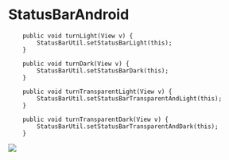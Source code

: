 # StatusBarAndroid

```
    public void turnLight(View v) {
        StatusBarUtil.setStatusBarLight(this);
    }

    public void turnDark(View v) {
        StatusBarUtil.setStatusBarDark(this);
    }

    public void turnTransparentLight(View v) {
        StatusBarUtil.setStatusBarTransparentAndLight(this);
    }

    public void turnTransparentDark(View v) {
        StatusBarUtil.setStatusBarTransparentAndDark(this);
    }
```

![](http://upload-images.jianshu.io/upload_images/2381335-08e820859e8b3b6c.gif?imageMogr2/auto-orient/strip)
